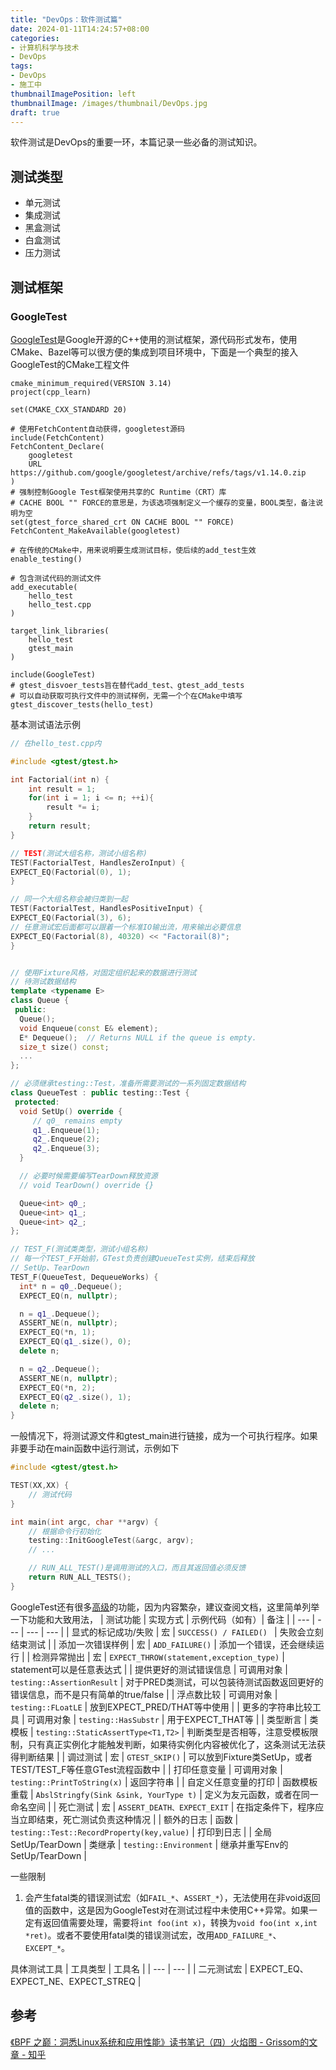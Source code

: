 ```yaml
---
title: "DevOps：软件测试篇"
date: 2024-01-11T14:24:57+08:00
categories:
- 计算机科学与技术
- DevOps
tags:
- DevOps
- 施工中
thumbnailImagePosition: left
thumbnailImage: /images/thumbnail/DevOps.jpg
draft: true
---
```

软件测试是DevOps的重要一环，本篇记录一些必备的测试知识。
<!--more-->
## 测试类型
- 单元测试
- 集成测试
- 黑盒测试
- 白盒测试
- 压力测试

## 测试框架
### GoogleTest

[GoogleTest](https://google.github.io/googletest/)是Google开源的C++使用的测试框架，源代码形式发布，使用CMake、Bazel等可以很方便的集成到项目环境中，下面是一个典型的接入GoogleTest的CMake工程文件
```CMakeLists
cmake_minimum_required(VERSION 3.14)
project(cpp_learn)

set(CMAKE_CXX_STANDARD 20)

# 使用FetchContent自动获得，googletest源码
include(FetchContent)
FetchContent_Declare(
    googletest
    URL https://github.com/google/googletest/archive/refs/tags/v1.14.0.zip
)
# 强制控制Google Test框架使用共享的C Runtime（CRT）库
# CACHE BOOL "" FORCE的意思是，为该选项强制定义一个缓存的变量，BOOL类型，备注说明为空
set(gtest_force_shared_crt ON CACHE BOOL "" FORCE)
FetchContent_MakeAvailable(googletest)

# 在传统的CMake中，用来说明要生成测试目标，使后续的add_test生效
enable_testing()

# 包含测试代码的测试文件
add_executable(
    hello_test
    hello_test.cpp
)

target_link_libraries(
    hello_test
    gtest_main
)

include(GoogleTest)
# gtest_disvoer_tests旨在替代add_test、gtest_add_tests
# 可以自动获取可执行文件中的测试样例，无需一个个在CMake中填写
gtest_discover_tests(hello_test)
```

基本测试语法示例
```cpp
// 在hello_test.cpp内

#include <gtest/gtest.h>

int Factorial(int n) {
    int result = 1;
    for(int i = 1; i <= n; ++i){
        result *= i;
    }
    return result;
}

// TEST(测试大组名称，测试小组名称)
TEST(FactorialTest, HandlesZeroInput) {
EXPECT_EQ(Factorial(0), 1);
}

// 同一个大组名称会被归类到一起
TEST(FactorialTest, HandlesPositiveInput) {
EXPECT_EQ(Factorial(3), 6);
// 任意测试宏后面都可以跟着一个标准IO输出流，用来输出必要信息
EXPECT_EQ(Factorial(8), 40320) << "Factorail(8)";
}


// 使用Fixture风格，对固定组织起来的数据进行测试
// 待测试数据结构
template <typename E>
class Queue {
 public:
  Queue();
  void Enqueue(const E& element);
  E* Dequeue();  // Returns NULL if the queue is empty.
  size_t size() const;
  ...
};

// 必须继承testing::Test，准备所需要测试的一系列固定数据结构
class QueueTest : public testing::Test {
 protected:
  void SetUp() override {
     // q0_ remains empty
     q1_.Enqueue(1);
     q2_.Enqueue(2);
     q2_.Enqueue(3);
  }

  // 必要时候需要编写TearDown释放资源
  // void TearDown() override {}

  Queue<int> q0_;
  Queue<int> q1_;
  Queue<int> q2_;
};

// TEST_F(测试类类型，测试小组名称)
// 每一个TEST_F开始前，GTest负责创建QueueTest实例，结束后释放
// SetUp、TearDown
TEST_F(QueueTest, DequeueWorks) {
  int* n = q0_.Dequeue();
  EXPECT_EQ(n, nullptr);

  n = q1_.Dequeue();
  ASSERT_NE(n, nullptr);
  EXPECT_EQ(*n, 1);
  EXPECT_EQ(q1_.size(), 0);
  delete n;

  n = q2_.Dequeue();
  ASSERT_NE(n, nullptr);
  EXPECT_EQ(*n, 2);
  EXPECT_EQ(q2_.size(), 1);
  delete n;
}
```

一般情况下，将测试源文件和gtest_main进行链接，成为一个可执行程序。如果非要手动在main函数中运行测试，示例如下
```cpp
#include <gtest/gtest.h>

TEST(XX,XX) {
    // 测试代码
}

int main(int argc, char **argv) {
    // 根据命令行初始化
    testing::InitGoogleTest(&argc, argv);
    // ...

    // RUN_ALL_TEST()是调用测试的入口，而且其返回值必须反馈
    return RUN_ALL_TESTS();
}
```

GoogleTest还有很多[高级](https://google.github.io/googletest/advanced.html)的功能，因为内容繁杂，建议查阅文档，这里简单列举一下功能和大致用法，
| 测试功能 | 实现方式 | 示例代码（如有）| 备注 |
| --- | --- | --- | --- |
| 显式的标记成功/失败 | 宏 | ```SUCCESS() / FAILED() ``` | 失败会立刻结束测试 |
| 添加一次错误样例 | 宏 | ```ADD_FAILURE()``` | 添加一个错误，还会继续运行 |
| 检测异常抛出 | 宏 | ```EXPECT_THROW(statement,exception_type)``` | statement可以是任意表达式 |
| 提供更好的测试错误信息 | 可调用对象 | ```testing::AssertionResult``` | 对于PRED类测试，可以包装待测试函数返回更好的错误信息，而不是只有简单的true/false |
| 浮点数比较 | 可调用对象 | ```testing::FLoatLE``` | 放到EXPECT_PRED/THAT等中使用 |
| 更多的字符串比较工具 | 可调用对象 | ```testing::HasSubstr``` | 用于EXPECT_THAT等 |
| 类型断言 | 类模板 | ```testing::StaticAssertType<T1,T2>``` | 判断类型是否相等，注意受模板限制，只有真正实例化才能触发判断，如果待实例化内容被优化了，这条测试无法获得判断结果 |
| 调过测试 | 宏 | ```GTEST_SKIP()``` | 可以放到Fixture类SetUp，或者TEST/TEST_F等任意GTest流程函数中 |
| 打印任意变量 | 可调用对象 | ```testing::PrintToString(x)``` | 返回字符串 |
| 自定义任意变量的打印 | 函数模板重载 | ```AbslStringfy(Sink &sink, YourType t)``` | 定义为友元函数，或者在同一命名空间 |
| 死亡测试 | 宏 | ```ASSERT_DEATH、EXPECT_EXIT``` | 在指定条件下，程序应当立即结束，死亡测试负责这种情况 |
| 额外的日志 | 函数 | ```testing::Test::RecordProperty(key,value)``` | 打印到日志 |
| 全局SetUp/TearDown | 类继承 | ```testing::Environment``` | 继承并重写Env的SetUp/TearDown |


一些限制
1. 会产生fatal类的错误测试宏（如```FAIL_*```、```ASSERT_*```），无法使用在非void返回值的函数中，这是因为GoogleTest对在测试过程中未使用C++异常。如果一定有返回值需要处理，需要将```int foo(int x)```，转换为```void foo(int x,int *ret)```。或者不要使用fatal类的错误测试宏，改用```ADD_FAILURE_*```、```EXCEPT_*```。


具体测试工具
| 工具类型 | 工具名 |
| --- | --- |
| 二元测试宏 | EXPECT_EQ、EXPECT_NE、EXPECT_STREQ |


## 参考
[《BPF 之巅：洞悉Linux系统和应用性能》读书笔记（四）火焰图 - Grissom的文章 - 知乎](https://zhuanlan.zhihu.com/p/671121116)
